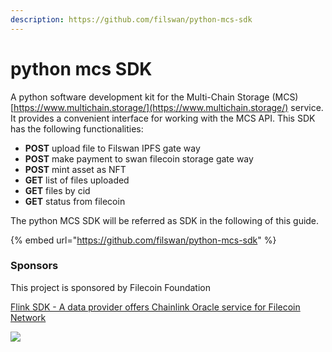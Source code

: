 ```yaml
---
description: https://github.com/filswan/python-mcs-sdk
---
```


# python mcs SDK

A python software development kit for the Multi-Chain Storage (MCS) [https://www.multichain.storage/](https://www.multichain.storage/) service. It provides a convenient interface for working with the MCS API. This SDK has the following functionalities:

* **POST**    upload file to Filswan IPFS gate way
* **POST**    make payment to swan filecoin storage gate way
* **POST**    mint asset as NFT
* **GET**       list of files uploaded
* **GET**       files by cid
* **GET**       status from filecoin

The python MCS SDK will be referred as SDK in the following of this guide.

{% embed url="https://github.com/filswan/python-mcs-sdk" %}

### Sponsors

This project is sponsored by Filecoin Foundation

[Flink SDK - A data provider offers Chainlink Oracle service for Filecoin Network](https://github.com/filecoin-project/devgrants/issues/463)

[![](https://github.com/filswan/flink/raw/main/filecoin.png)](https://github.com/filswan/flink/blob/main/filecoin.png)
